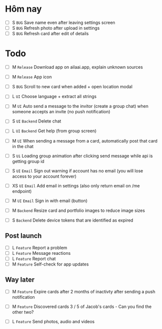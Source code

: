 
Hôm nay
====

* [ ] S `BUG` Save name even after leaving settings screen
* [ ] S `BUG` Refresh photo after upload in settings
* [ ] S `BUG` Refresh card after edit of details

Todo
====

 * [ ] M `Release` Download app on ailaai.app, explain unknown sources
 * [ ] M `Release` App icon

 * [ ] S `BUG` Scroll to new card when added + open location modal

 * [ ] L `UI` Choose language + extract all strings
 * [ ] M `UI` Auto send a message to the invitor (create a group chat) when someone accepts an invite (no push notification)
 * [ ] S `UI` `Backend` Delete chat
 * [ ] L `UI` `Backend` Get help (from group screen)

 * [ ] M `UI` When sending a message from a card, automatically post that card in the chat
 * [ ] S `Ui` Loading group animation after clicking send message while api is getting group id

 * [ ] S `UI` `Email` Sign out warning if account has no email (you will lose access to your account forever)
 * [ ] XS `UI` `Email` Add email in settings (also only return email on /me endpoint)
 * [ ] M `UI` `Email` Sign in with email (button)

 * [ ] M `Backend` Resize card and portfolio images to reduce image sizes
 * [ ] S `Backend` Delete device tokens that are identified as expired

Post launch
-----------

 * [ ] L `Feature` Report a problem
 * [ ] L `Feature` Message reactions
 * [ ] L `Feature` Report chat
 * [ ] M `Feature` Self-check for app updates

Way later
---------

 * [ ] M `Feature` Expire cards after 2 months of inactivty after sending a push notification
 * [ ] M `Feature` Discovered cards 3 / 5 of Jacob's cards - Can you find the other two?
 * [ ] L `Feature` Send photos, audio and videos


